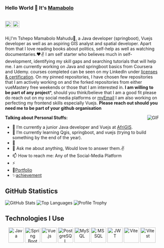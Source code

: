 ### Hello World 👋 It's [Mamabolo](https://github.com/MamaboloGtub/MamaboloGtub)

<br/>


<a href="https://twitter.com/modifemamabolo" target="_blank">
<img align="left" alt="Saket Prag | Twitter" width="22px" src="https://cdn.jsdelivr.net/npm/simple-icons@v3/icons/twitter.svg" />
</a>
<a href="https://www.linkedin.com/in/tshepo-mamabolo-mahudu-7ab12333" target="_blank">
<img align="left" alt="Saket Prag" width="22px" src="https://cdn.jsdelivr.net/npm/simple-icons@v3/icons/linkedin.svg" />
</a>
<br />

<br />

Hi,I'm Tshepo Mamabolo Mahudu🙌, a Java developer (springboot), Vuejs developer as well as an aspiring GIS analyst and spatial developer. Apart from that I love reading books about politics, self-help as well as watching documentaries.❤✌
I am self starter who believes much in self-development,  identifying my skill gaps and searching tutorials that will help me.  I am currently working on Java and springboot basics from Coursera and Udemy.
courses completed can be seen on my LinkedIn under [licenses & certification](https://www.linkedin.com/in/tshepo-mamabolo-mahudu-7ab12333/details/certifications/).
On my pinned repositories, I have chosen few repositories that I am actively working on and the forked repositories from either vueMastery free weekends or those that I am interested in.
**I am willing to be part of any project***,  should you think/believe that I am a good fit please do reach out on my social media platforms or [myEmail](mailto:tmmmmadi@gmail.com)
I am also working on perfecting my frontend skills especially Vuejs.  **Please reach out should you need me to be part of your github organisation**

<img align="right" alt="GIF" src="https://media.giphy.com/media/USV0ym3bVWQJJmNu3N/giphy.gif" />


**Talking about Personal Stuffs:**

- 🔭 I’m currently a junior Java developer and Vuejs at [AfriGIS](www.afrigis.co.za).
- 🌱 I’m currently learning Qgis, springboot, and vuejs (trying to build something by the end of the year).
- 👯 
- 💬 Ask me about anything, Would love to answer them.✌
- 📫 How to reach me: Any of the Social-Media Platform 
- ⚡ 
- 📝[Portfolio](https://github.com/MamaboloGtub/MamaboloGtub)
- ✨[achievement](https://github.com/MamaboloGtub?tab=achievements)


## GitHub Statistics

![GitHub Stats](https://github-readme-stats.vercel.app/api?username=MamaboloGtub&show_icons=true&theme=radical)
![Top Languages](https://github-readme-stats.vercel.app/api/top-langs/?username=MamaboloGtub&layout=compact&theme=radical)
![Profile Trophy](https://github-profile-trophy.vercel.app/?username=MamaboloGtub&theme=radical)

## Technologies I Use

<div align="center">
    <img src="https://cdn.jsdelivr.net/gh/devicons/devicon/icons/java/java-original.svg" alt="Java" width="50" height="50"/>
    <img src="https://cdn.jsdelivr.net/gh/devicons/devicon/icons/spring/spring-original.svg" alt="Spring Boot" width="50" height="50"/>
    <img src="https://cdn.jsdelivr.net/gh/devicons/devicon/icons/vuejs/vuejs-original.svg" alt="Vue.js" width="50" height="50"/>
    <img src="https://cdn.jsdelivr.net/gh/devicons/devicon/icons/postgresql/postgresql-original.svg" alt="PostgreSQL" width="50" height="50"/>
    <img src="https://cdn.jsdelivr.net/gh/devicons/devicon/icons/mysql/mysql-original.svg" alt="MySQL" width="50" height="50"/>
    <img src="https://cdn.jsdelivr.net/gh/devicons/devicon/icons/microsoftsqlserver/microsoftsqlserver-plain.svg" alt="MS SQL" width="50" height="50"/>
    <img src="https://cdn.jsdelivr.net/gh/devicons/devicon/icons/jwt/jwt-plain.svg" alt="JWT" width="50" height="50"/>
    <img src="https://cdn.jsdelivr.net/gh/devicons/devicon/icons/vite/vite-original.svg" alt="Vite" width="50" height="50"/>
    <img src="https://cdn.jsdelivr.net/gh/devicons/devicon/icons/vitest/vitest-plain.svg" alt="Vitest" width="50" height="50"/>
</div>
